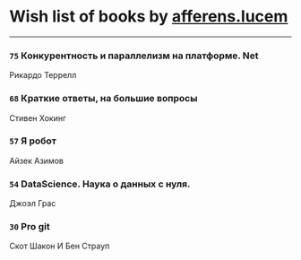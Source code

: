 # Wish list of books by [afferens.lucem](http://vk.com/id196071655)
---

### `75` Конкурентность и параллелизм на платформе. Net
Рикардо Террелл

### `68` Краткие ответы, на большие вопросы
Стивен Хокинг

### `57` Я робот
Айзек Азимов

### `54` DataScience. Наука о данных с нуля.
Джоэл Грас

### `30` Pro git
Скот Шакон И Бен Страуп

